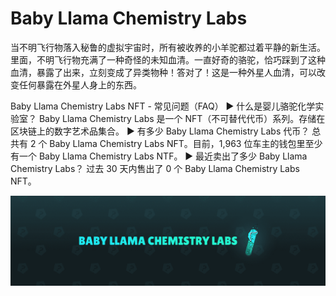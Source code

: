 # Baby Llama Chemistry Labs

当不明飞行物落入秘鲁的虚拟宇宙时，所有被收养的小羊驼都过着平静的新生活。里面，不明飞行物充满了一种奇怪的未知血清。一直好奇的骆驼，恰巧踩到了这种血清，暴露了出来，立刻变成了异类物种！答对了！这是一种外星人血清，可以改变任何暴露在外星人身上的东西。

Baby Llama Chemistry Labs NFT - 常见问题（FAQ）
▶ 什么是婴儿骆驼化学实验室？
Baby Llama Chemistry Labs 是一个 NFT（不可替代代币）系列。存储在区块链上的数字艺术品集合。
▶ 有多少 Baby Llama Chemistry Labs 代币？
总共有 2 个 Baby Llama Chemistry Labs NFT。目前，1,963 位车主的钱包里至少有一个 Baby Llama Chemistry Labs NTF。
▶ 最近卖出了多少 Baby Llama Chemistry Labs？
过去 30 天内售出了 0 个 Baby Llama Chemistry Labs NFT。

![unnamed](unnamed.png)
